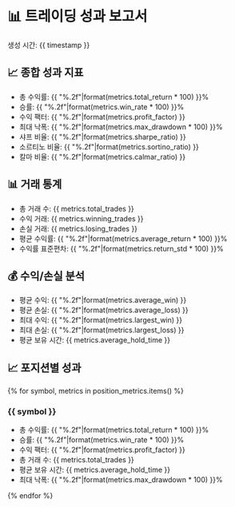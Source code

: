 # 📊 트레이딩 성과 보고서

생성 시간: {{ timestamp }}

## 📈 종합 성과 지표

- 총 수익률: {{ "%.2f"|format(metrics.total_return * 100) }}%
- 승률: {{ "%.2f"|format(metrics.win_rate * 100) }}%
- 수익 팩터: {{ "%.2f"|format(metrics.profit_factor) }}
- 최대 낙폭: {{ "%.2f"|format(metrics.max_drawdown * 100) }}%
- 샤프 비율: {{ "%.2f"|format(metrics.sharpe_ratio) }}
- 소르티노 비율: {{ "%.2f"|format(metrics.sortino_ratio) }}
- 칼마 비율: {{ "%.2f"|format(metrics.calmar_ratio) }}

## 📊 거래 통계

- 총 거래 수: {{ metrics.total_trades }}
- 수익 거래: {{ metrics.winning_trades }}
- 손실 거래: {{ metrics.losing_trades }}
- 평균 수익률: {{ "%.2f"|format(metrics.average_return * 100) }}%
- 수익률 표준편차: {{ "%.2f"|format(metrics.return_std * 100) }}%

## 💰 수익/손실 분석

- 평균 수익: {{ "%.2f"|format(metrics.average_win) }}
- 평균 손실: {{ "%.2f"|format(metrics.average_loss) }}
- 최대 수익: {{ "%.2f"|format(metrics.largest_win) }}
- 최대 손실: {{ "%.2f"|format(metrics.largest_loss) }}
- 평균 보유 시간: {{ metrics.average_hold_time }}

## 📈 포지션별 성과

{% for symbol, metrics in position_metrics.items() %}
### {{ symbol }}

- 총 수익률: {{ "%.2f"|format(metrics.total_return * 100) }}%
- 승률: {{ "%.2f"|format(metrics.win_rate * 100) }}%
- 수익 팩터: {{ "%.2f"|format(metrics.profit_factor) }}
- 총 거래 수: {{ metrics.total_trades }}
- 평균 보유 시간: {{ metrics.average_hold_time }}
- 최대 낙폭: {{ "%.2f"|format(metrics.max_drawdown * 100) }}%

{% endfor %} 